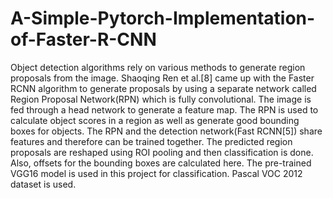 # A-Simple-Pytorch-Implementation-of-Faster-R-CNN
Object detection algorithms rely on various methods to generate region proposals from the
image. Shaoqing Ren et al.[8] came up with the Faster RCNN algorithm to generate proposals by
using a separate network called Region Proposal Network(RPN) which is fully convolutional. The
image is fed through a head network to generate a feature map. The RPN is used to calculate
object scores in a region as well as generate good bounding boxes for objects. The RPN and
the detection network(Fast RCNN[5]) share features and therefore can be trained together. The
predicted region proposals are reshaped using ROI pooling and then classification is done. Also,
offsets for the bounding boxes are calculated here. The pre-trained VGG16 model is used in this
project for classification. Pascal VOC 2012 dataset is used.
